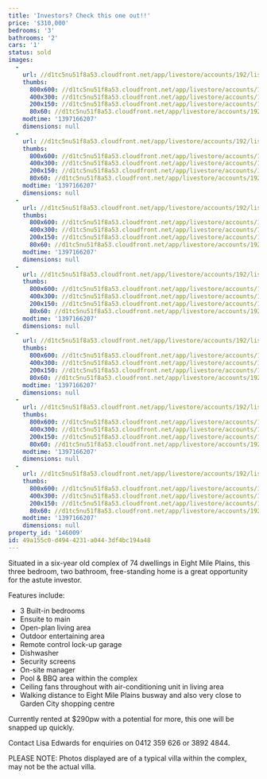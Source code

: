 ```yaml
---
title: 'Investors? Check this one out!!'
price: '$310,000'
bedrooms: '3'
bathrooms: '2'
cars: '1'
status: sold
images:
  -
    url: //d1tc5nu51f8a53.cloudfront.net/app/livestore/accounts/192/listings/98104/images/104173750-1_6324933525_20140411033750.jpg
    thumbs:
      800x600: //d1tc5nu51f8a53.cloudfront.net/app/livestore/accounts/192/listings/98104/images/104173750-1_6324933525_20140411033750_800x600.jpg
      400x300: //d1tc5nu51f8a53.cloudfront.net/app/livestore/accounts/192/listings/98104/images/104173750-1_6324933525_20140411033750_400x300.jpg
      200x150: //d1tc5nu51f8a53.cloudfront.net/app/livestore/accounts/192/listings/98104/images/104173750-1_6324933525_20140411033750_200x150.jpg
      80x60: //d1tc5nu51f8a53.cloudfront.net/app/livestore/accounts/192/listings/98104/images/104173750-1_6324933525_20140411033750_80x60.jpg
    modtime: '1397166207'
    dimensions: null
  -
    url: //d1tc5nu51f8a53.cloudfront.net/app/livestore/accounts/192/listings/98104/images/104173750-2_1215912732_20140411033750.jpg
    thumbs:
      800x600: //d1tc5nu51f8a53.cloudfront.net/app/livestore/accounts/192/listings/98104/images/104173750-2_1215912732_20140411033750_800x600.jpg
      400x300: //d1tc5nu51f8a53.cloudfront.net/app/livestore/accounts/192/listings/98104/images/104173750-2_1215912732_20140411033750_400x300.jpg
      200x150: //d1tc5nu51f8a53.cloudfront.net/app/livestore/accounts/192/listings/98104/images/104173750-2_1215912732_20140411033750_200x150.jpg
      80x60: //d1tc5nu51f8a53.cloudfront.net/app/livestore/accounts/192/listings/98104/images/104173750-2_1215912732_20140411033750_80x60.jpg
    modtime: '1397166207'
    dimensions: null
  -
    url: //d1tc5nu51f8a53.cloudfront.net/app/livestore/accounts/192/listings/98104/images/104173750-3_1839960594_20140411033748.jpg
    thumbs:
      800x600: //d1tc5nu51f8a53.cloudfront.net/app/livestore/accounts/192/listings/98104/images/104173750-3_1839960594_20140411033748_800x600.jpg
      400x300: //d1tc5nu51f8a53.cloudfront.net/app/livestore/accounts/192/listings/98104/images/104173750-3_1839960594_20140411033748_400x300.jpg
      200x150: //d1tc5nu51f8a53.cloudfront.net/app/livestore/accounts/192/listings/98104/images/104173750-3_1839960594_20140411033748_200x150.jpg
      80x60: //d1tc5nu51f8a53.cloudfront.net/app/livestore/accounts/192/listings/98104/images/104173750-3_1839960594_20140411033748_80x60.jpg
    modtime: '1397166207'
    dimensions: null
  -
    url: //d1tc5nu51f8a53.cloudfront.net/app/livestore/accounts/192/listings/98104/images/104173750-4_7207105654_20140411033748.jpg
    thumbs:
      800x600: //d1tc5nu51f8a53.cloudfront.net/app/livestore/accounts/192/listings/98104/images/104173750-4_7207105654_20140411033748_800x600.jpg
      400x300: //d1tc5nu51f8a53.cloudfront.net/app/livestore/accounts/192/listings/98104/images/104173750-4_7207105654_20140411033748_400x300.jpg
      200x150: //d1tc5nu51f8a53.cloudfront.net/app/livestore/accounts/192/listings/98104/images/104173750-4_7207105654_20140411033748_200x150.jpg
      80x60: //d1tc5nu51f8a53.cloudfront.net/app/livestore/accounts/192/listings/98104/images/104173750-4_7207105654_20140411033748_80x60.jpg
    modtime: '1397166207'
    dimensions: null
  -
    url: //d1tc5nu51f8a53.cloudfront.net/app/livestore/accounts/192/listings/98104/images/104173750-5_21850015_20140411033750.jpg
    thumbs:
      800x600: //d1tc5nu51f8a53.cloudfront.net/app/livestore/accounts/192/listings/98104/images/104173750-5_21850015_20140411033750_800x600.jpg
      400x300: //d1tc5nu51f8a53.cloudfront.net/app/livestore/accounts/192/listings/98104/images/104173750-5_21850015_20140411033750_400x300.jpg
      200x150: //d1tc5nu51f8a53.cloudfront.net/app/livestore/accounts/192/listings/98104/images/104173750-5_21850015_20140411033750_200x150.jpg
      80x60: //d1tc5nu51f8a53.cloudfront.net/app/livestore/accounts/192/listings/98104/images/104173750-5_21850015_20140411033750_80x60.jpg
    modtime: '1397166207'
    dimensions: null
  -
    url: //d1tc5nu51f8a53.cloudfront.net/app/livestore/accounts/192/listings/98104/images/104173750-6_6634273860_20140411033754.jpg
    thumbs:
      800x600: //d1tc5nu51f8a53.cloudfront.net/app/livestore/accounts/192/listings/98104/images/104173750-6_6634273860_20140411033754_800x600.jpg
      400x300: //d1tc5nu51f8a53.cloudfront.net/app/livestore/accounts/192/listings/98104/images/104173750-6_6634273860_20140411033754_400x300.jpg
      200x150: //d1tc5nu51f8a53.cloudfront.net/app/livestore/accounts/192/listings/98104/images/104173750-6_6634273860_20140411033754_200x150.jpg
      80x60: //d1tc5nu51f8a53.cloudfront.net/app/livestore/accounts/192/listings/98104/images/104173750-6_6634273860_20140411033754_80x60.jpg
    modtime: '1397166207'
    dimensions: null
  -
    url: //d1tc5nu51f8a53.cloudfront.net/app/livestore/accounts/192/listings/98104/images/104173750-7_9593333127_20140411033753.jpg
    thumbs:
      800x600: //d1tc5nu51f8a53.cloudfront.net/app/livestore/accounts/192/listings/98104/images/104173750-7_9593333127_20140411033753_800x600.jpg
      400x300: //d1tc5nu51f8a53.cloudfront.net/app/livestore/accounts/192/listings/98104/images/104173750-7_9593333127_20140411033753_400x300.jpg
      200x150: //d1tc5nu51f8a53.cloudfront.net/app/livestore/accounts/192/listings/98104/images/104173750-7_9593333127_20140411033753_200x150.jpg
      80x60: //d1tc5nu51f8a53.cloudfront.net/app/livestore/accounts/192/listings/98104/images/104173750-7_9593333127_20140411033753_80x60.jpg
    modtime: '1397166207'
    dimensions: null
property_id: '146009'
id: 49a155c0-d494-4231-a044-3df4bc194a48
---
```

Situated in a six-year old complex of 74 dwellings in Eight Mile Plains, this three bedroom, two bathroom, free-standing home is a great opportunity for the astute investor.

Features include:
  -  3 Built-in bedrooms
  -  Ensuite to main
  -  Open-plan living area
  -  Outdoor entertaining area
  -  Remote control lock-up garage
  -  Dishwasher
  -  Security screens
  -  On-site manager
  -  Pool & BBQ area within the complex
  -  Ceiling fans throughout with air-conditioning unit in living area
  -  Walking distance to Eight Mile Plains busway and also very close to Garden City shopping centre

Currently rented at $290pw with a potential for more, this one will be snapped up quickly.

Contact Lisa Edwards for enquiries on 0412 359 626 or 3892 4844.

PLEASE NOTE: Photos displayed are of a typical villa within the complex, may not be the actual villa.